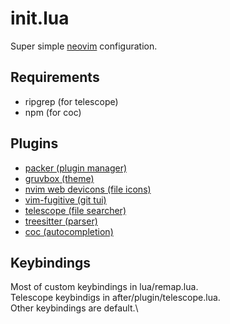 # init.lua
Super simple [neovim](https://github.com/neovim/neovim) configuration.

## Requirements
- ripgrep (for telescope)
- npm (for coc)

## Plugins
- [packer (plugin manager)](https://github.com/wbthomason/packer.nvim)
- [gruvbox (theme)](https://github.com/ellisonleao/gruvbox.nvim)
- [nvim web devicons (file icons)](https://github.com/nvim-tree/nvim-web-devicons)
- [vim-fugitive (git tui)](https://github.com/tpope/vim-fugitive)
- [telescope (file searcher)](https://github.com/nvim-telescope/telescope.nvim)
- [treesitter (parser)](https://github.com/nvim-treesitter/nvim-treesitter)
- [coc (autocompletion)](https://github.com/neoclide/coc.nvim)

## Keybindings
Most of custom keybindings in lua/remap.lua.\
Telescope keybindigs in after/plugin/telescope.lua.\
Other keybindings are default.\
